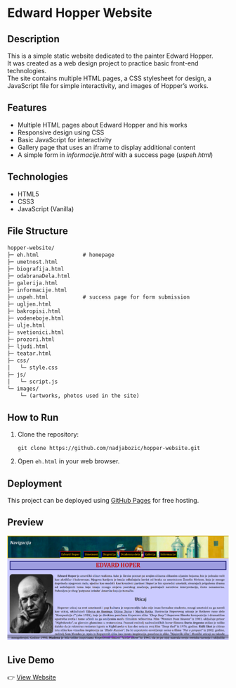 # Edward Hopper Website

## Description
This is a simple static website dedicated to the painter Edward Hopper.  
It was created as a web design project to practice basic front-end technologies.  
The site contains multiple HTML pages, a CSS stylesheet for design, a JavaScript file for simple interactivity, and images of Hopper’s works.

## Features
- Multiple HTML pages about Edward Hopper and his works
- Responsive design using CSS
- Basic JavaScript for interactivity
- Gallery page that uses an iframe to display additional content
- A simple form in *informacije.html* with a success page (*uspeh.html*)

## Technologies
- HTML5
- CSS3
- JavaScript (Vanilla)

## File Structure

```
hopper-website/
├─ eh.html              # homepage
├─ umetnost.html
├─ biografija.html
├─ odabranaDela.html
├─ galerija.html
├─ informacije.html
├─ uspeh.html           # success page for form submission
├─ ugljen.html
├─ bakropisi.html
├─ vodeneboje.html
├─ ulje.html
├─ svetionici.html
├─ prozori.html
├─ ljudi.html
├─ teatar.html
├─ css/
│   └─ style.css
├─ js/
│   └─ script.js
└─ images/
    └─ (artworks, photos used in the site)
```

## How to Run
1. Clone the repository:

   ```
   git clone https://github.com/nadjabozic/hopper-website.git
   ```

2. Open `eh.html` in your web browser.

## Deployment
This project can be deployed using [GitHub Pages](https://pages.github.com/) for free hosting.

## Preview

![Website preview](images/preview.png)

## Live Demo
👉 [View Website](https://nadjabozic.github.io/hopper-website/)
